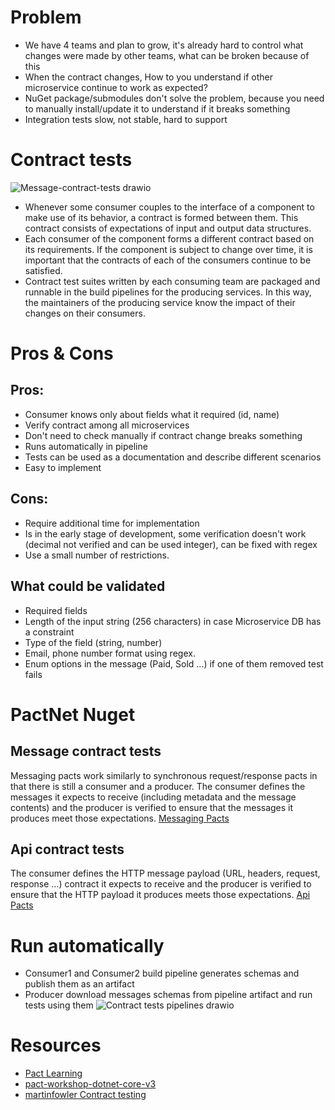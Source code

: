 # Problem
* We have 4 teams and plan to grow, it's already hard to control what changes were made by other teams, what can be broken because of this
* When the contract changes, How to you understand if other microservice continue to work as expected?
* NuGet package/submodules don't solve the problem, because you need to manually install/update it to understand if it breaks something
* Integration tests slow, not stable, hard to support

# Contract tests  
![Message-contract-tests drawio](https://user-images.githubusercontent.com/14298158/172701493-2ebf0d2c-0afc-4a57-95d4-c9c7ce72c9d4.png)

* Whenever some consumer couples to the interface of a component to make use of its behavior, a contract is formed between them. This contract consists of expectations of input and output data structures.
* Each consumer of the component forms a different contract based on its requirements. If the component is subject to change over time, it is important that the contracts of each of the consumers continue to be satisfied.
* Contract test suites written by each consuming team are packaged and runnable in the build pipelines for the producing services. In this way, the maintainers of the producing service know the impact of their changes on their consumers.

# Pros & Cons

## Pros:
* Consumer knows only about fields what it required (id, name)
* Verify contract among all microservices
* Don't need to check manually if contract change breaks something
* Runs automatically in pipeline
* Tests can be used as a documentation and describe different scenarios
* Easy to implement

## Cons:
* Require additional time for implementation
* Is in the early stage of development, some verification doesn't work (decimal not verified and can be used integer), can be fixed with regex
* Use a small number of restrictions.

## What could be validated
* Required fields
* Length of the input string (256 characters) in case Microservice DB has a constraint
* Type of the field (string, number)
* Email, phone number format using regex.
* Enum options in the message (Paid, Sold ...) if one of them removed test fails


# PactNet Nuget
## Message contract tests
Messaging pacts work similarly to synchronous request/response pacts in that there is still a consumer and a producer. The consumer defines the messages it expects to receive (including metadata and the message contents) and the producer is verified to ensure that the messages it produces meet those expectations. [Messaging Pacts](https://github.com/pact-foundation/pact-net/blob/master/docs/messaging-pacts.md)


## Api contract tests
The consumer defines the HTTP message payload (URL, headers, request, response ...) contract it expects to receive and the producer is verified to ensure that the HTTP payload it produces meets those expectations.
[Api Pacts](https://github.com/pact-foundation/pact-net)


# Run automatically
* Consumer1 and Consumer2 build pipeline generates schemas and publish them as an artifact
* Producer download messages schemas from pipeline artifact and run tests using them
![Contract tests pipelines drawio](https://user-images.githubusercontent.com/14298158/173375359-35c75304-fc86-4b95-abec-0b88a961c7af.png)


# Resources
* [Pact Learning](https://github.com/DiUS/pact-workshop-dotnet-core-v3/blob/master/LEARNING.md)
* [pact-workshop-dotnet-core-v3](https://github.com/DiUS/pact-workshop-dotnet-core-v3/)
* [martinfowler Contract testing ](https://martinfowler.com/articles/microservice-testing/#testing-contract-introduction)

